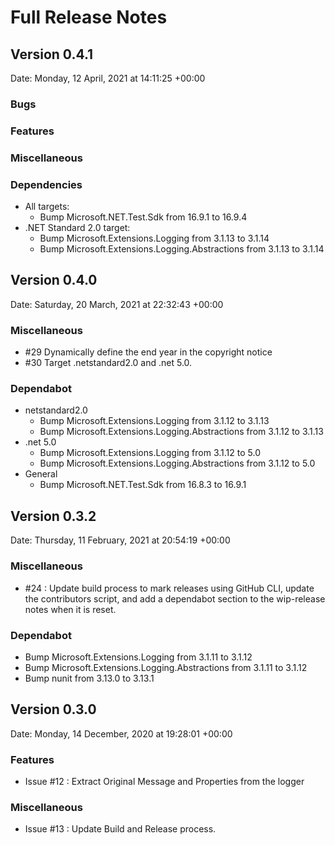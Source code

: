 # Full Release Notes

## Version 0.4.1

Date: Monday, 12 April, 2021 at 14:11:25 +00:00

### Bugs

### Features

### Miscellaneous

### Dependencies

- All targets:
  - Bump Microsoft.NET.Test.Sdk from 16.9.1 to 16.9.4
- .NET Standard 2.0 target:
  - Bump Microsoft.Extensions.Logging from 3.1.13 to 3.1.14
  - Bump Microsoft.Extensions.Logging.Abstractions from 3.1.13 to 3.1.14



## Version 0.4.0

Date: Saturday, 20 March, 2021 at 22:32:43 +00:00

### Miscellaneous

- #29 Dynamically define the end year in the copyright notice
- #30 Target .netstandard2.0 and .net 5.0.

### Dependabot

- netstandard2.0
  - Bump Microsoft.Extensions.Logging from 3.1.12 to 3.1.13
  - Bump Microsoft.Extensions.Logging.Abstractions from 3.1.12 to 3.1.13
- .net 5.0
    - Bump Microsoft.Extensions.Logging from 3.1.12 to 5.0
    - Bump Microsoft.Extensions.Logging.Abstractions from 3.1.12 to 5.0
- General
  - Bump Microsoft.NET.Test.Sdk from 16.8.3 to 16.9.1

## Version 0.3.2

Date: Thursday, 11 February, 2021 at 20:54:19 +00:00

### Miscellaneous

- #24 : Update build process to mark releases using GitHub CLI, update the contributors script, and add a dependabot section to the wip-release notes when it is reset.

### Dependabot

- Bump Microsoft.Extensions.Logging from 3.1.11 to 3.1.12
- Bump Microsoft.Extensions.Logging.Abstractions from 3.1.11 to 3.1.12
- Bump nunit from 3.13.0 to 3.13.1

## Version 0.3.0

Date: Monday, 14 December, 2020 at 19:28:01 +00:00

### Features

* Issue #12 : Extract Original Message and Properties from the logger

### Miscellaneous

* Issue #13 : Update Build and Release process.


